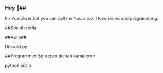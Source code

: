 ### Hey 👋##

Im Yuutokata but you can call me Yuuto too. I love anime
and programming.

##Social media


##Api's##

Discord.py

##Programmier Sprachen die ich kann/lerne

python kotlin

<!--
**Yuutokata/Yuutokata** is a ✨ _special_ ✨ repository because its `README.md` (this file) appears on your GitHub profile.

Here are some ideas to get you started:

- 🔭 I’m currently working on ...
- 🌱 I’m currently learning ...
- 👯 I’m looking to collaborate on ...
- 🤔 I’m looking for help with ...
- 💬 Ask me about ...
- 📫 How to reach me: ...
- 😄 Pronouns: ...
- ⚡ Fun fact: ...
-->
